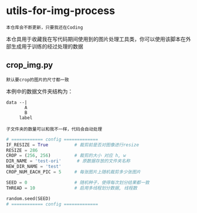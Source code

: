 # utils-for-img-process
`本仓库会不断更新，只要我还在Coding`

本仓具用于收藏我在写代码期间使用到的图片处理工具类，你可以使用该脚本在外部生成用于训练的经过处理的数据

## crop_img.py
`默认要crop的图片的尺寸都一致`

本例中的数据文件夹结构为：

    data --|  
           A
           B
         label
         
`子文件夹的数量可以和我不一样，代码会自动处理`
```python
# ============ config =============
IF_RESIZE = True          # 裁剪前是否对图像进行resize
RESIZE = 286
CROP = (256, 256)         # 裁剪的大小 对应 h, w
DIR_NAME = 'test-ori'      # 原数据存放的文件夹名称
NEW_DIR_NAME = 'test'
CROP_NUM_EACH_PIC = 5     # 每张图片上随机裁剪多少张图片

SEED = 0                  # 随机种子，使得每次划分结果都一致
THREAD = 10               # 启用多线程划分数据, 线程数

random.seed(SEED)
# ============ config =============
```
